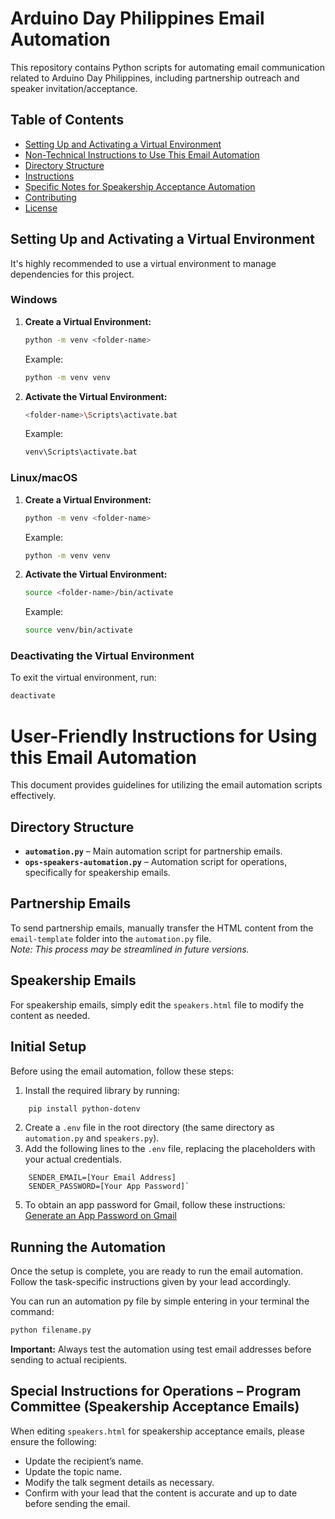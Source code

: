 
# Arduino Day Philippines Email Automation

This repository contains Python scripts for automating email communication related to Arduino Day Philippines, including partnership outreach and speaker invitation/acceptance.

## Table of Contents

*   [Setting Up and Activating a Virtual Environment](#setting-up-and-activating-a-virtual-environment)
*   [Non-Technical Instructions to Use This Email Automation](#non-technical-instructions-to-use-this-email-automation)
*   [Directory Structure](#directory-structure)
*   [Instructions](#instructions)
*   [Specific Notes for Speakership Acceptance Automation](#specific-notes-for-speakership-acceptance-automation)
*   [Contributing](#contributing)
*   [License](#license)

## Setting Up and Activating a Virtual Environment

It's highly recommended to use a virtual environment to manage dependencies for this project.

### Windows

1.  **Create a Virtual Environment:**

    ```sh
    python -m venv <folder-name>
    ```

    Example:

    ```sh
    python -m venv venv
    ```

2.  **Activate the Virtual Environment:**

    ```sh
    <folder-name>\Scripts\activate.bat
    ```

    Example:

    ```sh
    venv\Scripts\activate.bat
    ```

### Linux/macOS

1.  **Create a Virtual Environment:**

    ```sh
    python -m venv <folder-name>
    ```

    Example:

    ```sh
    python -m venv venv
    ```

2.  **Activate the Virtual Environment:**

    ```sh
    source <folder-name>/bin/activate
    ```

    Example:

    ```sh
    source venv/bin/activate
    ```

### Deactivating the Virtual Environment

To exit the virtual environment, run:

```sh
deactivate
```

# User-Friendly Instructions for Using this Email Automation

This document provides guidelines for utilizing the email automation scripts effectively.

## Directory Structure

-   **`automation.py`** – Main automation script for partnership emails.
-   **`ops-speakers-automation.py`** – Automation script for operations, specifically for speakership emails.

## Partnership Emails

To send partnership emails, manually transfer the HTML content from the `email-template` folder into the `automation.py` file.  
_Note: This process may be streamlined in future versions._

## Speakership Emails

For speakership emails, simply edit the `speakers.html` file to modify the content as needed.

## Initial Setup

Before using the email automation, follow these steps:

1.  Install the required library by running:
```sh
    pip install python-dotenv 
```
2.  Create a `.env` file in the root directory (the same directory as `automation.py` and `speakers.py`).
3.  Add the following lines to the `.env` file, replacing the placeholders with your actual credentials.
```.env
    SENDER_EMAIL=[Your Email Address]  
    SENDER_PASSWORD=[Your App Password]` 
   ```
5.  To obtain an app password for Gmail, follow these instructions:  
    [Generate an App Password on Gmail](https://support.google.com/mail/answer/185833?hl=en)

## Running the Automation

Once the setup is complete, you are ready to run the email automation. Follow the task-specific instructions given by your lead accordingly.

You can run an automation py file by simple entering in your terminal the command:
```bash
python filename.py
```
**Important:** Always test the automation using test email addresses before sending to actual recipients.

## Special Instructions for Operations – Program Committee (Speakership Acceptance Emails)

When editing `speakers.html` for speakership acceptance emails, please ensure the following:

-   Update the recipient’s name.
-   Update the topic name.
-   Modify the talk segment details as necessary.
-   Confirm with your lead that the content is accurate and up to date before sending the email.